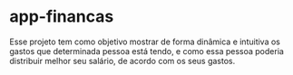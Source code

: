 # app-financas
Esse projeto tem como objetivo mostrar de forma dinâmica e intuitiva os gastos que determinada pessoa está tendo, e como essa pessoa poderia distribuir melhor seu salário, de acordo com os seus gastos.
